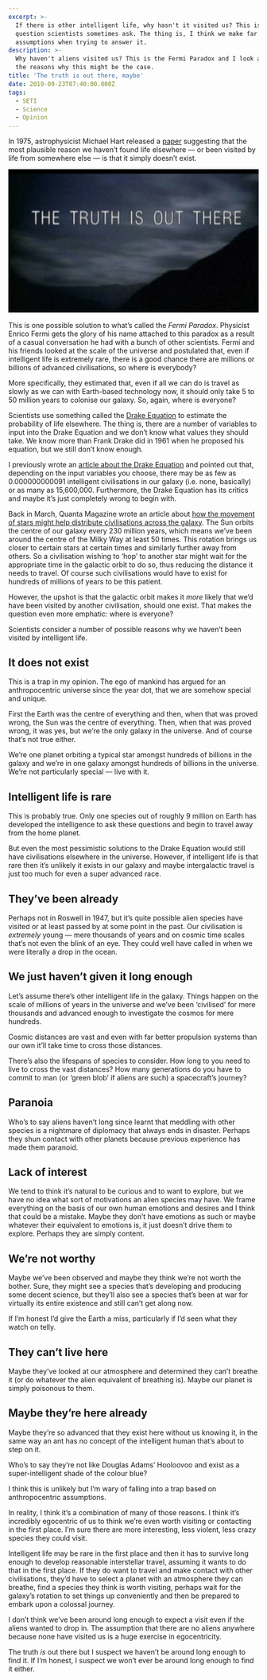 ```yaml
---
excerpt: >-
  If there is other intelligent life, why hasn't it visited us? This is a
  question scientists sometimes ask. The thing is, I think we make far too many
  assumptions when trying to answer it.
description: >-
  Why haven't aliens visited us? This is the Fermi Paradox and I look at some of
  the reasons why this might be the case.
title: 'The truth is out there, maybe'
date: 2019-09-23T07:40:00.000Z
tags:
  - SETI
  - Science
  - Opinion
---
```

In 1975, astrophysicist Michael Hart released a [paper](http://adsabs.harvard.edu/full/1975QJRAS..16..128H "Read Michael Hart's paper.") suggesting that the most plausible reason we haven’t found life elsewhere — or been visited by life from somewhere else — is that it simply doesn’t exist. 

![The truth is out there poster (X-Files).](/assets/images/posts/2019/09/2019-09-23-truth-out-there.jpg "class=s50 right|@itemprop=image")

This is one possible solution to what’s called the _Fermi Paradox_. Physicist Enrico Fermi gets the glory of his name attached to this paradox as a result of a casual conversation he had with a bunch of other scientists. Fermi and his friends looked at the scale of the universe and postulated that, even if intelligent life is extremely rare, there is a good chance there are millions or billions of advanced civilisations, so where is everybody?

More specifically, they estimated that, even if all we can do is travel as slowly as we can with Earth-based technology now, it should only take 5 to 50 million years to colonise our galaxy. So, again, where is everyone?

Scientists use something called the [Drake Equation](https://en.wikipedia.org/wiki/Drake_equation "Read about the Drake Equation.") to estimate the probability of life elsewhere. The thing is, there are a number of variables to input into the Drake Equation and we don’t know what values they should take. We know more than Frank Drake did in 1961 when he proposed his equation, but we still don’t know enough.

I previously wrote an [article about the Drake Equation](/the-drake-equation-and-the-search-for-et) and pointed out that, depending on the input variables you choose, there may be as few as 0.000000000091 intelligent civilisations in our galaxy (i.e. none, basically) or as many as 15,600,000. Furthermore, the Drake Equation has its critics and maybe it’s just completely wrong to begin with.

Back in March, Quanta Magazine wrote an article about [how the movement of stars might help distribute civilisations across the galaxy](https://www.quantamagazine.org/galaxy-simulations-offer-a-new-solution-to-the-fermi-paradox-20190307/ "Read the Quata Magazine article."). The Sun orbits the centre of our galaxy every 230 million years, which means we’ve been around the centre of the Milky Way at least 50 times. This rotation brings us closer to certain stars at certain times and similarly further away from others. So a civilisation wishing to ‘hop’ to another star might wait for the appropriate time in the galactic orbit to do so, thus reducing the distance it needs to travel. Of course such civilisations would have to exist for hundreds of millions of years to be this patient.

However, the upshot is that the galactic orbit makes it _more_ likely that we’d have been visited by another civilisation, should one exist. That makes the question even more emphatic: where is everyone? 

Scientists consider a number of possible reasons why we haven’t been visited by intelligent life.

## It does not exist
This is a trap in my opinion. The ego of mankind has argued for an anthropocentric universe since the year dot, that we are somehow special and unique. 

First the Earth was the centre of everything and then, when that was proved wrong, the Sun was the centre of everything. Then, when that was proved wrong, it was yes, but we’re the only galaxy in the universe. And of course that’s not true either.

We’re one planet orbiting a typical star amongst hundreds of billions in the galaxy and we’re in one galaxy amongst hundreds of billions in the universe. We’re not particularly special — live with it.

## Intelligent life is rare
This is probably true. Only one species out of roughly 9 million on Earth has developed the intelligence to ask these questions and begin to travel away from the home planet. 

But even the most pessimistic solutions to the Drake Equation would still have civilisations elsewhere in the universe. However, if intelligent life is that rare then it’s unlikely it exists in our galaxy and maybe intergalactic travel is just too much for even a super advanced race.

## They’ve been already
Perhaps not in Roswell in 1947, but it’s quite possible alien species have visited or at least passed by at some point in the past. Our civilisation is _extremely_ young — mere thousands of years and on cosmic time scales that’s not even the blink of an eye. They could well have called in when we were literally a drop in the ocean.

## We just haven’t given it long enough
Let’s assume there’s other intelligent life in the galaxy. Things happen on the scale of millions of years in the universe and we’ve been ‘civilised’ for mere thousands and advanced enough to investigate the cosmos for mere hundreds.

Cosmic distances are vast and even with far better propulsion systems than our own it’ll take time to cross those distances.

There’s also the lifespans of species to consider. How long to you need to live to cross the vast distances? How many generations do you have to commit to man (or ‘green blob’ if aliens are such) a spacecraft’s journey?

## Paranoia
Who’s to say aliens haven’t long since learnt that meddling with other species is a nightmare of diplomacy that always ends in disaster. Perhaps they shun contact with other planets because previous experience has made them paranoid.

## Lack of interest
We tend to think it’s natural to be curious and to want to explore, but we have no idea what sort of motivations an alien species may have. We frame everything on the basis of our own human emotions and desires and I think that could be a mistake. Maybe they don’t have emotions as such or maybe whatever their equivalent to emotions is, it just doesn’t drive them to explore. Perhaps they are simply content.

## We’re not worthy
Maybe we’ve been observed and maybe they think we’re not worth the bother. Sure, they might see a species that’s developing and producing some decent science, but they’ll also see a species that’s been at war for virtually its entire existence and still can’t get along now.

If I’m honest I’d give the Earth a miss, particularly if I’d seen what they watch on telly.

## They can’t live here
Maybe they’ve looked at our atmosphere and determined they can’t breathe it (or do whatever the alien equivalent of breathing is). Maybe our planet is simply poisonous to them. 

## Maybe they’re here already
Maybe they’re so advanced that they exist here without us knowing it, in the same way an ant has no concept of the intelligent human that’s about to step on it.

Who’s to say they’re not like Douglas Adams’ Hooloovoo and exist as a super-intelligent shade of the colour blue?

I think this is unlikely but I’m wary of falling into a trap based on anthropocentric assumptions.


In reality, I think it’s a combination of many of those reasons. I think it’s incredibly egocentric of us to think we’re even worth visiting or contacting in the first place. I’m sure there are more interesting, less violent, less crazy species they could visit.

Intelligent life may be rare in the first place and then it has to survive long enough to develop reasonable interstellar travel, assuming it wants to do that in the first place. If they do want to travel and make contact with other civilisations, they’d have to select a planet with an atmosphere they can breathe, find a species they think is worth visiting, perhaps wait for the galaxy’s rotation to set things up conveniently and then be prepared to embark upon a colossal journey.

I don’t think we’ve been around long enough to expect a visit even if the aliens wanted to drop in. The assumption that there are no aliens anywhere because none have visited us is a huge exercise in egocentricity.

The truth _is_ out there but I suspect we haven’t be around long enough to find it. If I’m honest, I suspect we won’t ever be around long enough to find it either.

